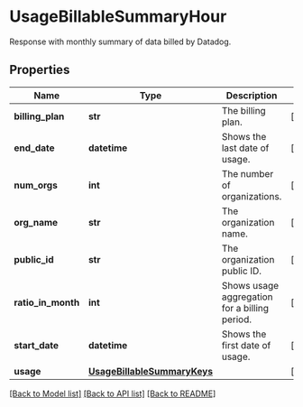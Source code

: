 # UsageBillableSummaryHour

Response with monthly summary of data billed by Datadog.

## Properties
Name | Type | Description | Notes
------------ | ------------- | ------------- | -------------
**billing_plan** | **str** | The billing plan. | [optional] 
**end_date** | **datetime** | Shows the last date of usage. | [optional] 
**num_orgs** | **int** | The number of organizations. | [optional] 
**org_name** | **str** | The organization name. | [optional] 
**public_id** | **str** | The organization public ID. | [optional] 
**ratio_in_month** | **int** | Shows usage aggregation for a billing period. | [optional] 
**start_date** | **datetime** | Shows the first date of usage. | [optional] 
**usage** | [**UsageBillableSummaryKeys**](UsageBillableSummaryKeys.md) |  | [optional] 

[[Back to Model list]](README.md#documentation-for-models) [[Back to API list]](README.md#documentation-for-api-endpoints) [[Back to README]](README.md)


